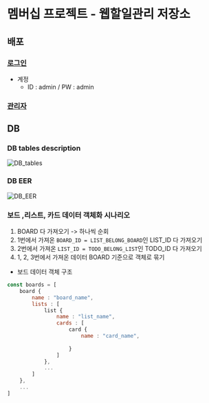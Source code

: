 # 멤버십 프로젝트 - 웹할일관리 저장소

## 배포

### [로그인](http://106.10.34.142:3000/signin)
- 계정
  - ID : admin / PW : admin

### [관리자](http://106.10.34.142:3000/admin)

## DB

### DB tables description

![DB_tables](https://user-images.githubusercontent.com/47619140/65963651-306a2200-e496-11e9-9d7e-a834c1f61d13.jpeg)

### DB EER

![DB_EER](https://user-images.githubusercontent.com/47619140/65963472-c3568c80-e495-11e9-99f2-8eee70e03572.png)

### 보드 ,리스트, 카드 데이터 객체화 시나리오

1. BOARD 다 가져오기 -> 하나씩 순회
2. 1번에서 가져온 `BOARD_ID = LIST_BELONG_BOARD`인 LIST_ID 다 가져오기
3. 2번에서 가져온 `LIST_ID = TODO_BELONG_LIST`인 TODO_ID 다 가져오기
4. 1, 2, 3번에서 가져온 데이터 BOARD 기준으로 객체로 묶기

- 보드 데이터 객체 구조
```javascript
const boards = [
    board {
        name : "board_name",
        lists : [
            list {
                name : "list_name",
                cards : [
                    card {
                        name : "card_name",
                        
                    }
                ]
            },
            ...
        ]
    },
    ...
]
```

